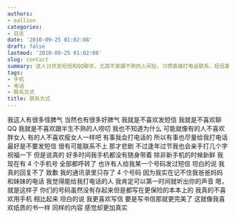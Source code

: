 ```yaml
---
authors:
- eallion
categories:
- 日志
date: '2010-09-25 01:02:08'
draft: false
lastmod: '2010-09-25 01:02:08'
slug: contact
summary: 这人讨厌发短信和QQ聊天，尤其不爱跟不熟的人闲扯。习惯直接打电话联系，短信基本不回。虽然有四个手机号，但都设置了呼叫转移，经常不带手机。通讯录只存了四个家人号码，其他重要号码记在本子上。比起电子通讯，更偏爱传统书信和纸质书，觉得更有真实感。逢年过节会亲手打字送祝福，
tags:
- 手机
- 电话
- 联系方式
title: 联系方式
---
```


我这人有很多怪脾气
当然也有很多好脾气
我就是不喜欢发短信
我就是不喜欢聊 QQ
我就是不喜欢跟半生不熟的人唠叨
我也不知道为什么
可能就像有的人不喜欢胖女人
有的人不喜欢瘦女人一样吧
有事我会打电话的
所以有事也尽量给我打电话
最好是不要发短信
很有可能联系不上
那才悲剧
不过逢年过节我也会亲手打几个字祝福一下
但是说真的
好多时间我手机都没有随身带着
除非新手机的时候新鲜
我现在有 4 个手机号
全部都呼转了
也许有人给我某一个号码发过短信
坦白的说
我真的回复不了
致歉
我的通讯录里只存了 4 个号码
因为我实在记不住我爸爸妈妈和妹妹的电话
我觉得能给我打电话的人
我肯定可以第一时间就听出你的声音
嗯，就是这样子
你们的号码虽然没有存起来但是都写在更保险的本本上的
我真的不喜欢用手机
相比起来
坦白的说
我更喜欢写信
要是写书信那就更完美了
这就像我喜欢纸质的书一样
同样的内容
感觉却更加真实